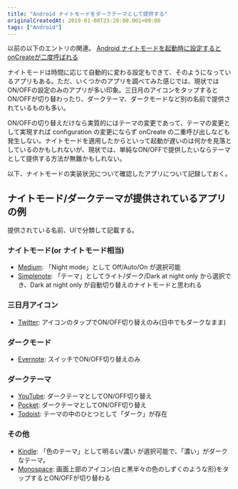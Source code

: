 ```yaml
---
title: "Android ナイトモードをダークテーマとして提供する"
originalCreatedAt: 2019-01-08T23:20:00.001+09:00
tags: ["Android"]
---
```

以前の以下のエントリの関連。
[Android ナイトモードを起動時に設定するとonCreateが二度呼ばれる](/ja/post/2018/12/android-oncreate/)

ナイトモードは時間に応じて自動的に変わる設定もできて、そのようになっているアプリもある。ただ、いくつかのアプリを調べてみた感じでは、現状ではON/OFFの設定のみのアプリが多い印象。三日月のアイコンをタップするとON/OFFが切り替わったり、ダークテーマ、ダークモードなど別の名前で提供されているものも多い。

ON/OFFの切り替えだけなら実質的にはテーマの変更であって、テーマの変更として実現すれば configuration の変更にならず onCreate の二重呼び出しなども発生しない。ナイトモードを適用したからといって起動が遅いのは何かを見落としているのかもしれないが、現状では、単純なON/OFFで提供したいならテーマとして提供する方法が無難かもしれない。

以下、ナイトモードの実装状況について確認したアプリについて記録しておく。
<!--more-->

## ナイトモード/ダークテーマが提供されているアプリの例

提供されている名前、UIで分類して記載する。

### ナイトモード(or ナイトモード相当)

- [Medium](https://play.google.com/store/apps/details?id=com.medium.reader): 「Night mode」として Off/Auto/On が選択可能
- [Simplenote](https://play.google.com/store/apps/details?id=com.automattic.simplenote): 「テーマ」としてライト/ダーク/Dark at night only から選択でき、Dark at night only が自動切り替えのナイトモードと思われる

### 三日月アイコン

- [Twitter](https://play.google.com/store/apps/details?id=com.twitter.android): アイコンのタップでON/OFF切り替えのみ(日中でもダークなまま)

### ダークモード

- [Evernote](https://play.google.com/store/apps/details?id=com.evernote): スイッチでON/OFF切り替えのみ

### ダークテーマ

- [YouTube](https://play.google.com/store/apps/details?id=com.google.android.youtube): ダークテーマとしてON/OFF切り替え
- [Pocket](https://play.google.com/store/apps/details?id=com.ideashower.readitlater.pro): ダークテーマとしてON/OFF切り替え
- [Todoist](https://play.google.com/store/apps/details?id=com.todoist): テーマの中のひとつとして「ダーク」が存在

### その他

- [Kindle](https://play.google.com/store/apps/details?id=com.amazon.kindle): 「色のテーマ」として明るい/濃い が選択可能で、「濃い」がダークなテーマ。
- [Monospace](https://play.google.com/store/apps/details?id=com.underwood.monospace): 画面上部のアイコン(白と黒半々の色のしずくのような形)をタップするとON/OFFが切り替わる
